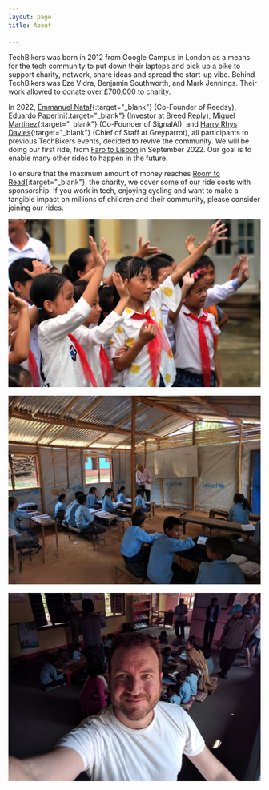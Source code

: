 ```yaml
---
layout: page
title: About

---
```

TechBikers was born in 2012 from Google Campus in London as a means for the tech community to put down their laptops and pick up a bike to support charity, network, share ideas and spread the start-up vibe. Behind TechBikers was Eze Vidra, Benjamin Southworth, and Mark Jennings. Their work allowed to donate over £700,000 to charity.

In 2022, [Emmanuel Nataf](https://www.linkedin.com/in/emmanuelnataf/){:target="_blank"} (Co-Founder of Reedsy), [Eduardo Paperini](https://www.linkedin.com/in/eduardopaperini){:target="_blank"} (Investor at Breed Reply), [Miguel Martinez](https://www.linkedin.com/in/miguelmalvarez){:target="_blank"} (Co-Founder of SignalAI), and [Harry Rhys Davies](https://www.linkedin.com/in/harryrhysdavies){:target="_blank"} (Chief of Staff at Greyparrot), all participants to previous TechBikers events, decided to revive the community. We will be doing our first ride, from [Faro to Lisbon](/rides/faro-to-lisbon-2022) in September 2022. Our goal is to enable many other rides to happen in the future.

To ensure that the maximum amount of money reaches [Room to Read](https://www.roomtoread.org/){:target="_blank"}, the charity, we cover some of our ride costs with sponsorship. If you work in tech, enjoying cycling and want to make a tangible impact on millions of children and their community, please consider joining our rides.

![](/uploads/whatsapp-image-2022-07-05-at-5-53-15-pm.jpeg)

![](/uploads/whatsapp-image-2022-07-05-at-5-53-16-pm.jpeg)

![](/uploads/whatsapp-image-2022-07-05-at-5-53-15-pmb.jpeg "Eze Vidra in Nepal")